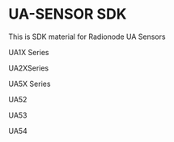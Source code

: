 # UA-SENSOR SDK
This is SDK material for Radionode UA Sensors

UA1X Series

UA2XSeries

UA5X Series

UA52

UA53

UA54
